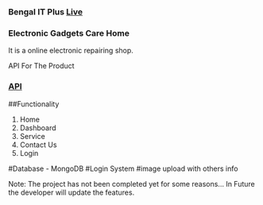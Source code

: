 ### Bengal IT Plus [Live](https://github.com/facebook/create-react-app)

### Electronic Gadgets Care Home
It is a online electronic repairing shop.

API For The Product
### [API](https://evening-woodland-61193.herokuapp.com/events)

##Functionality
1. Home
2. Dashboard
3. Service
4. Contact Us
5. Login

#Database - MongoDB #Login System #image upload with others info

Note: The project has not been completed yet for some reasons... In Future the developer will update the features.
